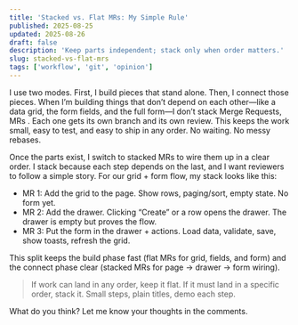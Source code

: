 ```yaml
---
title: 'Stacked vs. Flat MRs: My Simple Rule'
published: 2025-08-25
updated: 2025-08-26
draft: false
description: 'Keep parts independent; stack only when order matters.'
slug: stacked-vs-flat-mrs
tags: ['workflow', 'git', 'opinion']
---
```


I use two modes. First, I build pieces that stand alone. Then, I connect those pieces. When I’m building things that don’t depend on each other—like a data grid, the form fields, and the full form—I don’t stack Merge Requests, MRs . Each one gets its own branch and its own review. This keeps the work small, easy to test, and easy to ship in any order. No waiting. No messy rebases.

Once the parts exist, I switch to stacked MRs to wire them up in a clear order. I stack because each step depends on the last, and I want reviewers to follow a simple story. For our grid + form flow, my stack looks like this:

- MR 1: Add the grid to the page. Show rows, paging/sort, empty state. No form yet.
- MR 2: Add the drawer. Clicking “Create” or a row opens the drawer. The drawer is empty but proves the flow.
- MR 3: Put the form in the drawer + actions. Load data, validate, save, show toasts, refresh the grid.

This split keeps the build phase fast (flat MRs for grid, fields, and form) and the connect phase clear (stacked MRs for page → drawer → form wiring).

> If work can land in any order, keep it flat. If it must land in a specific order, stack it. Small steps, plain titles, demo each step.

What do you think? Let me know your thoughts in the comments.

